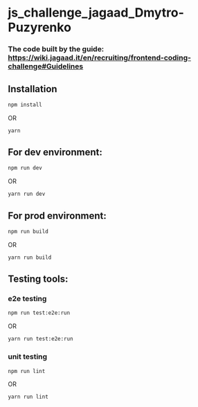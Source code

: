# js_challenge_jagaad_Dmytro-Puzyrenko
### The code built by the guide: https://wiki.jagaad.it/en/recruiting/frontend-coding-challenge#Guidelines

## Installation
```sh
npm install
```
OR 
```sh
yarn
```
## For dev environment:
```sh
npm run dev
```
OR
```sh
yarn run dev
```

## For prod environment:
```sh
npm run build
```
OR
```sh
yarn run build
```

## Testing tools:
### e2e testing
```sh
npm run test:e2e:run
```
OR
```sh
yarn run test:e2e:run
```

### unit testing
```sh
npm run lint
```
OR
```sh
yarn run lint
```
